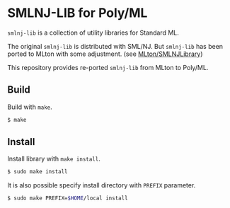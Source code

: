# SMLNJ-LIB for Poly/ML

`smlnj-lib` is a collection of utility libraries for Standard ML.

The original `smlnj-lib` is distributed with SML/NJ.
But `smlnj-lib` has been ported to MLton with some adjustment. (see [MLton/SMLNJLibrary][njlib_mlton])

This repository provides re-ported `smlnj-lib` from MLton to Poly/ML.


## Build

Build with `make`.

```sh
$ make
```


## Install

Install library with `make install`.

```sh
$ sudo make install
```

It is also possible specify install directory with `PREFIX` parameter.

```sh
$ sudo make PREFIX=$HOME/local install
```



[njlib_mlton]: http://mlton.org/SMLNJLibrary

